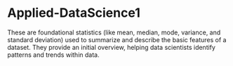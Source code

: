 # Applied-DataScience1
These are foundational statistics (like mean, median, mode, variance, and standard deviation) used to summarize and describe the basic features of a dataset. They provide an initial overview, helping data scientists identify patterns and trends within data.
